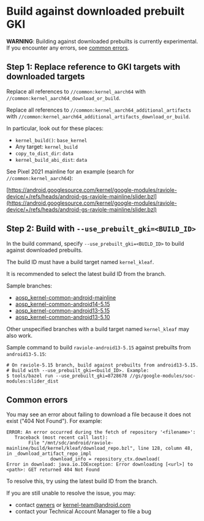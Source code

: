 # Build against downloaded prebuilt GKI

**WARNING**: Building against downloaded prebuilts is currently experimental. If
you encounter any errors, see [common errors](#common-errors).

## Step 1: Replace reference to GKI targets with downloaded targets

Replace all references to `//common:kernel_aarch64` with
`//common:kernel_aarch64_download_or_build`.

Replace all references to `//common:kernel_aarch64_additional_artifacts` with
`//common:kernel_aarch64_additional_artifacts_download_or_build`.

In particular, look out for these places:

* `kernel_build()`: `base_kernel`
* Any target: `kernel_build`
* `copy_to_dist_dir`: `data`
* `kernel_build_abi_dist`: `data`

See Pixel 2021 mainline for an example (search for `//common:kernel_aarch64`):

[https://android.googlesource.com/kernel/google-modules/raviole-device/+/refs/heads/android-gs-raviole-mainline/slider.bzl](https://android.googlesource.com/kernel/google-modules/raviole-device/+/refs/heads/android-gs-raviole-mainline/slider.bzl)

## Step 2: Build with `--use_prebuilt_gki=<BUILD_ID>`

In the build command, specify `--use_prebuilt_gki=<BUILD_ID>` to build against
downloaded prebuilts.

The build ID must have a build target named `kernel_kleaf`.

It is recommended to select the latest build ID from the branch.

Sample branches:

- [aosp_kernel-common-android-mainline](https://ci.android.com/builds/branches/aosp_kernel-common-android-mainline/grid)
- [aosp_kernel-common-android14-5.15](https://ci.android.com/builds/branches/aosp_kernel-common-android14-5.15/grid)
- [aosp_kernel-common-android13-5.15](https://ci.android.com/builds/branches/aosp_kernel-common-android13-5.15/grid)
- [aosp_kernel-common-android13-5.10](https://ci.android.com/builds/branches/aosp_kernel-common-android13-5.10/grid)

Other unspecified branches with a build target named `kernel_kleaf` may also
work.

Sample command to build `raviole-android13-5.15` against prebuilts from
`android13-5.15`:

```shell
# On raviole-5.15 branch, build against prebuilts from android13-5.15.
# Build with --use_prebuilt_gki=<build_ID>. Example:
$ tools/bazel run --use_prebuilt_gki=8728678 //gs/google-modules/soc-modules:slider_dist
```

## Common errors

You may see an error about failing to download a file because it does not
exist ("404 Not Found"). For example:

```text
ERROR: An error occurred during the fetch of repository '<filename>':
   Traceback (most recent call last):
        File "/mnt/sdc/android/raviole-mainline/build/kernel/kleaf/download_repo.bzl", line 128, column 48, in _download_artifact_repo_impl
                download_info = repository_ctx.download(
Error in download: java.io.IOException: Error downloading [<url>] to <path>: GET returned 404 Not Found
```

To resolve this, try using the latest build ID from the branch.

If you are still unable to resolve the issue, you may:
- contact [owners](../OWNERS) or [kernel-team@android.com](mailto:kernel-team@android.com)
- contact your Technical Account Manager to file a bug
